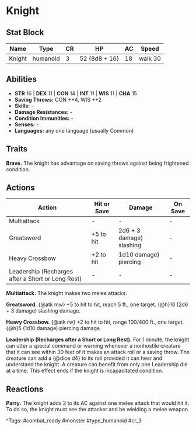 # Knight

## Stat Block

| Name | Type | CR | HP | AC | Speed |
|------|------|----|----|----|-------|
| Knight | humanoid | 3 | 52 (8d8 + 16) | 18 | walk 30 |

## Abilities

- **STR** 16 | **DEX** 11 | **CON** 14 | **INT** 11 | **WIS** 11 | **CHA** 15
- **Saving Throws:** CON ++4, WIS ++2  
- **Skills:** -  
- **Damage Resistances:** -  
- **Condition Immunities:** -  
- **Senses:** -  
- **Languages:** any one language (usually Common)

## Traits

**Brave.** The knight has advantage on saving throws against being frightened condition.


## Actions

| Action | Hit or Save | Damage | On Save |
|--------|--------------|--------|----------|
| Multiattack | - | - | - |
| Greatsword | +5 to hit | 2d6 + 3 damage) slashing | - |
| Heavy Crossbow | +2 to hit | 1d10 damage) piercing | - |
| Leadership (Recharges after a Short or Long Rest) | - | - | - |

**Multiattack.** The knight makes two melee attacks.

**Greatsword.** {@atk mw} +5 to hit to hit, reach 5 ft., one target. {@h}10 (2d6 + 3 damage) slashing damage.

**Heavy Crossbow.** {@atk rw} +2 to hit to hit, range 100/400 ft., one target. {@h}5 (1d10 damage) piercing damage.

**Leadership (Recharges after a Short or Long Rest).** For 1 minute, the knight can utter a special command or warning whenever a nonhostile creature that it can see within 30 feet of it makes an attack roll or a saving throw. The creature can add a {@dice d4} to its roll provided it can hear and understand the knight. A creature can benefit from only one Leadership die at a time. This effect ends if the knight is incapacitated condition.

## Reactions

**Parry.** The knight adds 2 to its AC against one melee attack that would hit it. To do so, the knight must see the attacker and be wielding a melee weapon.



^Tags: #combat_ready #monster #type_humanoid #cr_3